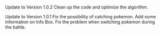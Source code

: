 Update to Version 1.0.2
Clean up the code and optimize the algorithm.

Update to Version 1.0.1
Fix the possibility of catching pokemon.
Add some information on Info Box.
Fix the problem when switching pokemon during the battle.
